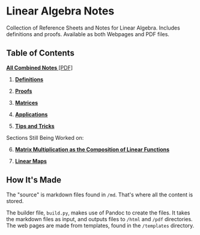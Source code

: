 # Linear Algebra Notes

Collection of Reference Sheets and Notes for Linear Algebra.  Includes definitions and proofs. Available as both Webpages and PDF files.

## Table of Contents

[**All Combined Notes** [PDF]](https://fractalbach.github.io/linear-algebra-notes/pdf/combined.pdf)

1. [**Definitions**](https://fractalbach.github.io/linear-algebra-notes/html/1defs.html)

2. [**Proofs**](https://fractalbach.github.io/linear-algebra-notes/html/2proofs.html)

3. [**Matrices**](https://fractalbach.github.io/linear-algebra-notes/html/3matrix.html)

4. [**Applications**](https://fractalbach.github.io/linear-algebra-notes/html/4apps.html)

5. [**Tips and Tricks**](https://fractalbach.github.io/linear-algebra-notes/html/5tricks.html)



Sections Still Being Worked on:

6. [**Matrix Multiplication as the Composition of Linear Functions**](https://fractalbach.github.io/linear-algebra-notes/html/6mmfunc.html)

7. [**Linear Maps**](https://fractalbach.github.io/linear-algebra-notes/html/7maps.html)



## How It's Made

The "source" is markdown files found in `/md`.  That's where all the content is stored.

The builder file, `build.py`, makes use of Pandoc to create the files. It takes the markdown files as input, and outputs files to `/html` and `/pdf` directories. The web pages are made from templates, found in the `/templates` directory.
